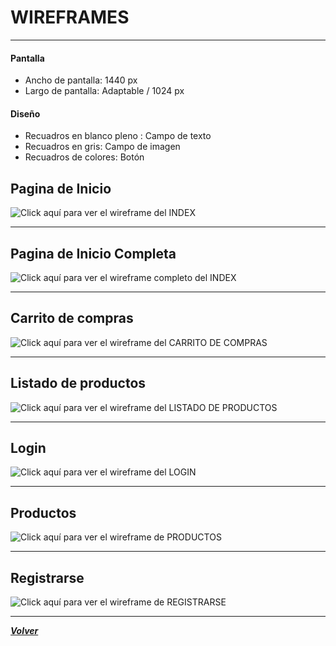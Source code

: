 # WIREFRAMES
----------------------

#### Pantalla

- Ancho de pantalla: 1440 px
- Largo de pantalla: Adaptable / 1024 px

#### Diseño

- Recuadros en blanco pleno       : Campo de texto
- Recuadros en gris: Campo de imagen
- Recuadros de colores: Botón

## Pagina de Inicio

![Click aquí para ver el wireframe del INDEX](https://raw.githubusercontent.com/emmaludue22/grupo_5_kuntur_style/main/WireFrame/Index.jpg)

----------------------

## Pagina de Inicio Completa

![Click aquí para ver el wireframe completo del INDEX](https://raw.githubusercontent.com/emmaludue22/grupo_5_kuntur_style/main/WireFrame/HomePage.jpg)

----------------------

## Carrito de compras

![Click aquí para ver el wireframe del CARRITO DE COMPRAS](https://raw.githubusercontent.com/emmaludue22/grupo_5_kuntur_style/main/WireFrame/Carrito.jpg)

-------------------

## Listado de productos

![Click aquí para ver el wireframe del LISTADO DE PRODUCTOS](https://raw.githubusercontent.com/emmaludue22/grupo_5_kuntur_style/main/WireFrame/ListaDeProductos.jpg)

-------------

## Login

![Click aquí para ver el wireframe del LOGIN](https://raw.githubusercontent.com/emmaludue22/grupo_5_kuntur_style/main/WireFrame/Login.jpg)

----

## Productos

![Click aquí para ver el wireframe de PRODUCTOS](https://raw.githubusercontent.com/emmaludue22/grupo_5_kuntur_style/main/WireFrame/Productos.jpg)

-----

## Registrarse

![Click aquí para ver el wireframe de REGISTRARSE](https://raw.githubusercontent.com/emmaludue22/grupo_5_kuntur_style/main/WireFrame/Register.jpg)


---

[***Volver***](https://github.com/emmaludue22/grupo_5_kuntur_style)
